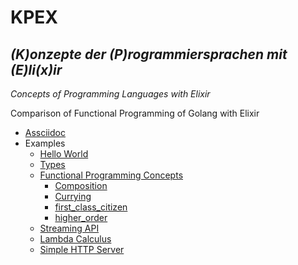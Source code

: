 # KPEX

## *(**K**)onzepte der (**P**)rogrammiersprachen mit (**E**)li(**x**)ir*  

*Concepts of Programming Languages with Elixir*

Comparison of Functional Programming of Golang with Elixir

- [Assciidoc](elixir_jojahn.adoc)
- Examples
  - [Hello World](hello_world/)
  - [Types](types/)
  - [Functional Programming Concepts](functional%20concepts/)
    - [Composition](functional%20concepts/composition/)
    - [Currying](functional%20concepts/currying/)
    - [first_class_citizen](functional%20concepts/first_class_citizen/)
    - [higher_order](functional%20concepts/higher_order/)
  - [Streaming API](stream/)
  - [Lambda Calculus](lambda_calculus/)
  - [Simple HTTP Server](simple_http/)
